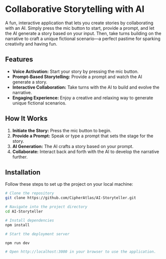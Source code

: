 # Collaborative Storytelling with AI

A fun, interactive application that lets you create stories by collaborating with an AI. Simply press the mic button to start, provide a prompt, and let the AI generate a story based on your input. Then, take turns building on the narrative to craft a unique fictional scenario—a perfect pastime for sparking creativity and having fun.

## Features

- **Voice Activation:** Start your story by pressing the mic button.
- **Prompt-Based Storytelling:** Provide a prompt and watch the AI generate a story.
- **Interactive Collaboration:** Take turns with the AI to build and evolve the narrative.
- **Engaging Experience:** Enjoy a creative and relaxing way to generate unique fictional scenarios.

## How It Works

1. **Initiate the Story:** Press the mic button to begin.
2. **Provide a Prompt:** Speak or type a prompt that sets the stage for the story.
3. **AI Generation:** The AI crafts a story based on your prompt.
4. **Collaborate:** Interact back and forth with the AI to develop the narrative further.

## Installation

Follow these steps to set up the project on your local machine:

```bash
# Clone the repository
git clone https://github.com/CipherAtlas/AI-Storyteller.git

# Navigate into the project directory
cd AI-Storyteller

# Install dependencies
npm install

# Start the deployment server

npm run dev

# Open http://localhost:3000 in your browser to use the application.
